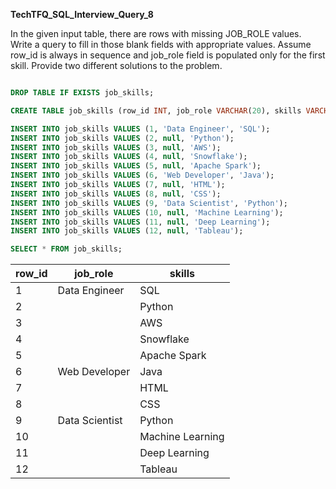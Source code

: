 **TechTFQ_SQL_Interview_Query_8**

In the given input table, there are rows with missing JOB_ROLE values. Write a query to fill in those blank fields with appropriate values.
Assume row_id is always in sequence and job_role field is populated only for the first skill.
Provide two different solutions to the problem.

```sql

DROP TABLE IF EXISTS job_skills;

CREATE TABLE job_skills (row_id INT, job_role VARCHAR(20), skills VARCHAR(20));

INSERT INTO job_skills VALUES (1, 'Data Engineer', 'SQL');
INSERT INTO job_skills VALUES (2, null, 'Python');
INSERT INTO job_skills VALUES (3, null, 'AWS');
INSERT INTO job_skills VALUES (4, null, 'Snowflake');
INSERT INTO job_skills VALUES (5, null, 'Apache Spark');
INSERT INTO job_skills VALUES (6, 'Web Developer', 'Java');
INSERT INTO job_skills VALUES (7, null, 'HTML');
INSERT INTO job_skills VALUES (8, null, 'CSS');
INSERT INTO job_skills VALUES (9, 'Data Scientist', 'Python');
INSERT INTO job_skills VALUES (10, null, 'Machine Learning');
INSERT INTO job_skills VALUES (11, null, 'Deep Learning');
INSERT INTO job_skills VALUES (12, null, 'Tableau');

SELECT * FROM job_skills;
```

| row_id | job_role | skills |
|--------|----------|--------|
| 1  | Data Engineer | 	 SQL |
| 2 |		|                   Python |
| 3 |		 |                  AWS |
| 4 |		  |              Snowflake |
| 5 |		   |            Apache Spark |
| 6 |  Web Developer |	         Java |
| 7 |		           |         HTML |
| 8 |		           |         CSS |
| 9 |  Data Scientist |	         Python |
| 10 |		        |   Machine Learning |
| 11 |		        |     Deep Learning |
| 12 |		         |           Tableau |

